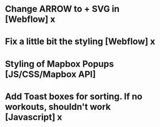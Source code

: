 # Change ARROW to + SVG in [Webflow] x

# Fix a little bit the styling [Webflow] x

# Styling of Mapbox Popups [JS/CSS/Mapbox API]

# Add Toast boxes for sorting. If no workouts, shouldn't work [Javascript] x
